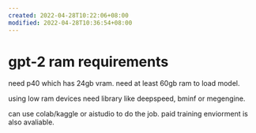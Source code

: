 ```yaml
---
created: 2022-04-28T10:22:06+08:00
modified: 2022-04-28T10:36:54+08:00
---
```


# gpt-2 ram requirements

need p40 which has 24gb vram. need at least 60gb ram to load model.

using low ram devices need library like deepspeed, bminf or megengine.

can use colab/kaggle or aistudio to do the job. paid training enviorment is also avaliable.
